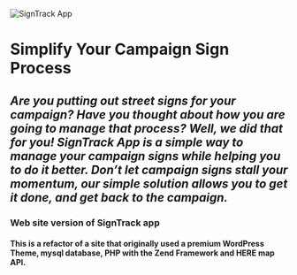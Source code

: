 ![SignTrack App](https://signtrackapp.com/wp-content/themes/signtrack/images/logo-outline.png)


# Simplify Your Campaign Sign Process


 ## _Are you putting out street signs for your campaign? Have you thought about how you are going to manage that process? Well, we did that for you! SignTrack App is a simple way to manage your campaign signs while helping you to do it better. Don’t let campaign signs stall your momentum, our simple solution allows you to get it done, and get back to the campaign._

### Web site version of SignTrack app

#### This is a refactor of a site that originally used a premium WordPress Theme, mysql database, PHP with the Zend Framework and HERE map API.
